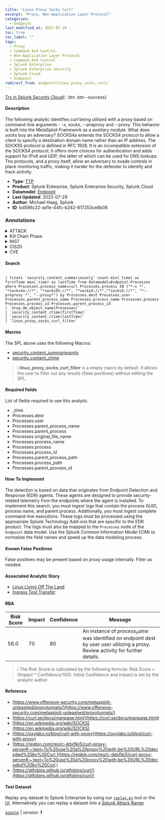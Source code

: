 ```yaml
---
title: "Linux Proxy Socks Curl"
excerpt: "Proxy, Non-Application Layer Protocol"
categories:
  - Endpoint
last_modified_at: 2022-07-29
toc: true
toc_label: ""
tags:
  - Proxy
  - Command And Control
  - Non-Application Layer Protocol
  - Command And Control
  - Splunk Enterprise
  - Splunk Enterprise Security
  - Splunk Cloud
  - Endpoint
redirect_from: endpoint/linux_proxy_socks_curl/
---
```




[Try in Splunk Security Cloud](https://www.splunk.com/en_us/cyber-security.html){: .btn .btn--success}

#### Description

The following analytic identifies curl being utilized with a proxy based on command-line arguments - -x, socks, --preproxy and --proxy. This behavior is built into the MetaSploit Framework as a auxiliary module. What does socks buy an adversary? SOCKS4a extends the SOCKS4 protocol to allow a client to specify a destination domain name rather than an IP address. The SOCKS5 protocol is defined in RFC 1928. It is an incompatible extension of the SOCKS4 protocol; it offers more choices for authentication and adds support for IPv6 and UDP, the latter of which can be used for DNS lookups. The protocols, and a proxy itself, allow an adversary to evade controls in place monitoring traffic, making it harder for the defender to identify and track activity.

- **Type**: [TTP](https://github.com/splunk/security_content/wiki/Detection-Analytic-Types)
- **Product**: Splunk Enterprise, Splunk Enterprise Security, Splunk Cloud
- **Datamodel**: [Endpoint](https://docs.splunk.com/Documentation/CIM/latest/User/Endpoint)
- **Last Updated**: 2022-07-29
- **Author**: Michael Haag, Splunk
- **ID**: bd596c22-ad1e-44fc-b242-817253ce8b08

### Annotations
<details>
  <summary>ATT&CK</summary>

<div markdown="1">

#### [ATT&CK](https://attack.mitre.org/)

| ID          | Technique   | Tactic         |
| ----------- | ----------- |--------------- |
| [T1090](https://attack.mitre.org/techniques/T1090/) | Proxy | Command And Control |

| [T1095](https://attack.mitre.org/techniques/T1095/) | Non-Application Layer Protocol | Command And Control |

</div>
</details>


<details>
  <summary>Kill Chain Phase</summary>

<div markdown="1">

* Command and Control


</div>
</details>


<details>
  <summary>NIST</summary>

<div markdown="1">

* DE.CM



</div>
</details>

<details>
  <summary>CIS20</summary>

<div markdown="1">

* CIS 10



</div>
</details>

<details>
  <summary>CVE</summary>

<div markdown="1">


</div>
</details>


#### Search

```

| tstats `security_content_summariesonly` count min(_time) as firstTime max(_time) as lastTime from datamodel=Endpoint.Processes where Processes.process_name=curl Processes.process IN ("*-x *", "*socks4a://*", "*socks5h://*", "*socks4://*","*socks5://*", "*--preproxy *", "--proxy*") by Processes.dest Processes.user Processes.parent_process_name Processes.process_name Processes.process Processes.process_id Processes.parent_process_id 
| `drop_dm_object_name(Processes)` 
| `security_content_ctime(firstTime)` 
| `security_content_ctime(lastTime)` 
| `linux_proxy_socks_curl_filter`
```

#### Macros
The SPL above uses the following Macros:
* [security_content_summariesonly](https://github.com/splunk/security_content/blob/develop/macros/security_content_summariesonly.yml)
* [security_content_ctime](https://github.com/splunk/security_content/blob/develop/macros/security_content_ctime.yml)

> :information_source:
> **linux_proxy_socks_curl_filter** is a empty macro by default. It allows the user to filter out any results (false positives) without editing the SPL.



#### Required fields
List of fields required to use this analytic.
* _time
* Processes.dest
* Processes.user
* Processes.parent_process_name
* Processes.parent_process
* Processes.original_file_name
* Processes.process_name
* Processes.process
* Processes.process_id
* Processes.parent_process_path
* Processes.process_path
* Processes.parent_process_id



#### How To Implement
The detection is based on data that originates from Endpoint Detection and Response (EDR) agents. These agents are designed to provide security-related telemetry from the endpoints where the agent is installed. To implement this search, you must ingest logs that contain the process GUID, process name, and parent process. Additionally, you must ingest complete command-line executions. These logs must be processed using the appropriate Splunk Technology Add-ons that are specific to the EDR product. The logs must also be mapped to the `Processes` node of the `Endpoint` data model. Use the Splunk Common Information Model (CIM) to normalize the field names and speed up the data modeling process.
#### Known False Positives
False positives may be present based on proxy usage internally. Filter as needed.

#### Associated Analytic Story
* [Linux Living Off The Land](/stories/linux_living_off_the_land)
* [Ingress Tool Transfer](/stories/ingress_tool_transfer)




#### RBA

| Risk Score  | Impact      | Confidence   | Message      |
| ----------- | ----------- |--------------|--------------|
| 56.0 | 70 | 80 | An instance of $process_name$ was identified on endpoint $dest$ by user $user$ utilizing a proxy. Review activity for further details. |


> :information_source:
> The Risk Score is calculated by the following formula: Risk Score = (Impact * Confidence/100). Initial Confidence and Impact is set by the analytic author.


#### Reference

* [https://www.offensive-security.com/metasploit-unleashed/proxytunnels/](https://www.offensive-security.com/metasploit-unleashed/proxytunnels/)
* [https://curl.se/docs/manpage.html](https://curl.se/docs/manpage.html)
* [https://en.wikipedia.org/wiki/SOCKS](https://en.wikipedia.org/wiki/SOCKS)
* [https://oxylabs.io/blog/curl-with-proxy](https://oxylabs.io/blog/curl-with-proxy)
* [https://reqbin.com/req/c-ddxflki5/curl-proxy-server#:~:text=To%20use%20a%20proxy%20with,be%20URL%20decoded%20by%20Curl.](https://reqbin.com/req/c-ddxflki5/curl-proxy-server#:~:text=To%20use%20a%20proxy%20with,be%20URL%20decoded%20by%20Curl.)
* [https://gtfobins.github.io/gtfobins/curl/](https://gtfobins.github.io/gtfobins/curl/)



#### Test Dataset
Replay any dataset to Splunk Enterprise by using our [`replay.py`](https://github.com/splunk/attack_data#using-replaypy) tool or the [UI](https://github.com/splunk/attack_data#using-ui).
Alternatively you can replay a dataset into a [Splunk Attack Range](https://github.com/splunk/attack_range#replay-dumps-into-attack-range-splunk-server)




[*source*](https://github.com/splunk/security_content/tree/develop/detections/endpoint/linux_proxy_socks_curl.yml) \| *version*: **1**